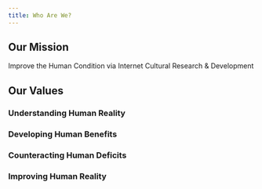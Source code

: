 ```yaml
---
title: Who Are We?
---
```


## Our Mission

Improve the Human Condition via Internet Cultural Research & Development

## Our Values

### Understanding Human Reality

### Developing Human Benefits

### Counteracting Human Deficits

### Improving Human Reality